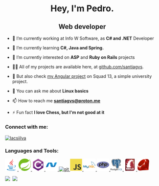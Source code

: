 
<h1 align="center">Hey, I'm Pedro.</h1>
<h2 align="center">Web developer</h2>

- 🔭 I’m currently working at Info W Software, as **C# and .NET** Developer

- 🌱 I’m currently learning **C#, Java and Spring.**

- 👯 I’m currently interested on **ASP** and **Ruby on Rails** projects

- 👨‍💻 All of my projects are available here, at [github.com/santiagvs](github.com/santiagvs).

- 🛑 But also check [my Angular project](https://github.com/Squad13Porto/FrontAngularColetiva) on Squad 13, a simple university project.

- 💬 You can ask me about **Linux basics**

- 📫 How to reach me **santiagvs@proton.me**

- ⚡ Fun fact **I love Chess, but I'm not good at it**

<h3 align="left">Connect with me:</h3>
<p align="left">
<a href="https://linkedin.com/in/lacsiilva" target="blank"><img align="center" src="https://raw.githubusercontent.com/rahuldkjain/github-profile-readme-generator/master/src/images/icons/Social/linked-in-alt.svg" alt="lacsiilva" height="30" width="40" /></a>

<h3 align="left">Languages and Tools:</h3>
<p align="left"><a href="https://www.java.com" target="_blank" rel="noreferrer"> <img src="https://raw.githubusercontent.com/devicons/devicon/master/icons/java/java-original.svg" alt="java" width="40" height="40"/> </a><a href="https://spring.io/" target="_blank" rel="noreferrer"> <img src="https://raw.githubusercontent.com/devicons/devicon/master/icons/spring/spring-original.svg" alt="spring" width="40" height="40"/> </a><a href="https://learn.microsoft.com/en-us/dotnet/csharp/" target="_blank" rel="noreferrer"> <img src="https://raw.githubusercontent.com/devicons/devicon/master/icons/csharp/csharp-original.svg" alt="csharp" width="40" height="40"/> </a><a href="https://dotnet.microsoft.com/en-us/" target="_blank" rel="noreferrer"> <img src="https://raw.githubusercontent.com/devicons/devicon/master/icons/dot-net/dot-net-original.svg" alt="dotnet" width="40" height="40"/> </a><a href="https://git-scm.com/" target="_blank" rel="noreferrer"> <img src="https://www.vectorlogo.zone/logos/git-scm/git-scm-icon.svg" alt="git" width="40" height="40"/> </a> <a href="https://developer.mozilla.org/en-US/docs/Web/JavaScript" target="_blank" rel="noreferrer"> <img src="https://raw.githubusercontent.com/devicons/devicon/master/icons/javascript/javascript-original.svg" alt="javascript" width="40" height="40"/> </a>  <a href="https://www.mysql.com/" target="_blank" rel="noreferrer"> <img src="https://raw.githubusercontent.com/devicons/devicon/master/icons/mysql/mysql-original-wordmark.svg" alt="mysql" width="40" height="40"/> </a><a href="https://www.php.net" target="_blank" rel="noreferrer"> <img src="https://raw.githubusercontent.com/devicons/devicon/master/icons/php/php-original.svg" alt="php" width="40" height="40"/> </a> <a href="https://www.postgresql.org" target="_blank" rel="noreferrer"> <img src="https://raw.githubusercontent.com/devicons/devicon/master/icons/postgresql/postgresql-original-wordmark.svg" alt="postgresql" width="40" height="40"/> </a> <a href="https://rubyonrails.org" target="_blank" rel="noreferrer"> <img src="https://raw.githubusercontent.com/devicons/devicon/master/icons/rails/rails-original-wordmark.svg" alt="rails" width="40" height="40"/> </a> <a href="https://www.ruby-lang.org/en/" target="_blank" rel="noreferrer"> <img src="https://raw.githubusercontent.com/devicons/devicon/master/icons/ruby/ruby-original.svg" alt="ruby" width="40" height="40"/> </a></p>

<p><img height="180em" src="https://github-readme-stats.vercel.app/api?username=santiagvs&show_icons=true&theme=dracula&include_all_commits=true&count_private=true"> &nbsp;<img height="180em" src="https://github-readme-stats.vercel.app/api/top-langs/?username=santiagvs&layout=compact&langs_count=7&hide=javascript,html,css,scss,vue&theme=dracula"/></p>
